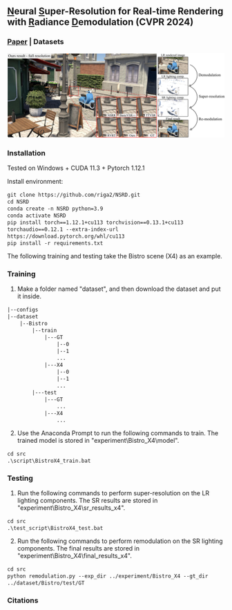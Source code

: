 ## <u>N</u>eural <u>S</u>uper-Resolution for Real-time Rendering with <u>R</u>adiance <u>D</u>emodulation (CVPR 2024)

### [Paper](https://arxiv.org/abs/2308.06699) | Datasets

![Teaser](https://github.com/Riga2/NSRD/blob/main/user-imgs/teaser.jpg)

### Installation

Tested on Windows + CUDA 11.3 + Pytorch 1.12.1

Install environment:

```bazaar
git clone https://github.com/riga2/NSRD.git
cd NSRD
conda create -n NSRD python=3.9
conda activate NSRD
pip install torch==1.12.1+cu113 torchvision==0.13.1+cu113 torchaudio==0.12.1 --extra-index-url https://download.pytorch.org/whl/cu113
pip install -r requirements.txt
```

The following training and testing take the Bistro scene (X4) as an example.

### Training
1. Make a folder named "dataset", and then download the dataset and put it inside.
```bazaar
|--configs
|--dataset
    |--Bistro
        |--train
            |---GT
                |--0
                |--1
                ...
            |---X4
                |--0
                |--1
                ...
        |---test
            |---GT
                ...
            |---X4
                ...
```
2. Use the Anaconda Prompt to run the following commands to train. The trained model is stored in "experiment\Bistro_X4\model".
```bazaar
cd src
.\script\BistroX4_train.bat
```

### Testing
1. Run the following commands to perform super-resolution on the LR lighting components. The SR results are stored in "experiment\Bistro_X4\sr_results_x4".
```bazaar
cd src
.\test_script\BistroX4_test.bat
```
2. Run the following commands to perform remodulation on the SR lighting components. The final results are stored in "experiment\Bistro_X4\final_results_x4".
```bazaar
cd src
python remodulation.py --exp_dir ../experiment/Bistro_X4 --gt_dir ../dataset/Bistro/test/GT
```

### Citations

